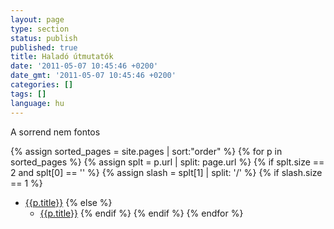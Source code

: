 ```yaml
---
layout: page
type: section
status: publish
published: true
title: Haladó útmutatók
date: '2011-05-07 10:45:46 +0200'
date_gmt: '2011-05-07 10:45:46 +0200'
categories: []
tags: []
language: hu
---
```


A sorrend nem fontos

{% assign sorted_pages = site.pages | sort:"order" %}
{% for p in sorted_pages %}
   {% assign splt = p.url | split: page.url %}
   {% if splt.size == 2 and splt[0] == '' %}
      {% assign slash = splt[1] | split: '/' %}
{% if slash.size == 1 %}      
- <a class="page-link" href="{{p.url | prepend: site.baseurl}}">{{p.title}}</a>
{% else %}
   - <a class="page-link" href="{{p.url | prepend: site.baseurl}}">{{p.title}}</a>
{% endif %}
   {% endif %}
{% endfor %}



<!-- <ul class="tuto">

{% assign sorted_pages = site.pages | sort:"order" %}
{% for p in sorted_pages %}
  {% assign splt = p.url | split: page.url %}
  {% if splt.size == 2 and splt[0] == '' %}
     {% assign slash = splt[1] | split: '/' %}
     	<li>
	<a class="page-link" href="{{p.url | prepend: site.baseurl}}">{{p.title}}</a>
	</li>
  {% endif %}
{% endfor %}

</ul> -->

